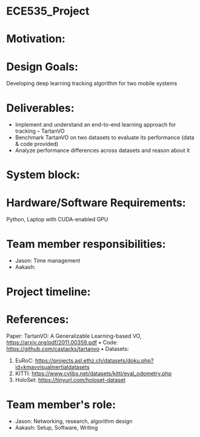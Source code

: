 # ECE535_Project

# Motivation:

# Design Goals:
Developing deep learning tracking algorithm for two mobile systems

# Deliverables:
- Implement and understand an end-to-end learning approach for tracking – TartanVO
- Benchmark TartanVO on two datasets to evaluate its performance (data & code provided)
- Analyze performance differences across datasets and reason about it

# System block:

# Hardware/Software Requirements:
Python, Laptop with CUDA-enabled GPU

# Team member responsibilities:
- Jason: Time management
- Aakash:
# Project timeline:

# References:
Paper: TartanVO: A Generalizable Learning-based VO, https://arxiv.org/pdf/2011.00359.pdf
• Code: https://github.com/castacks/tartanvo
• Datasets:
1. EuRoC: https://projects.asl.ethz.ch/datasets/doku.php?id=kmavvisualinertialdatasets
2. KITTI: https://www.cvlibs.net/datasets/kitti/eval_odometry.php
3. HoloSet: https://tinyurl.com/holoset-dataset

# Team member's role:
- Jason: Networking, research, algorithm design
- Aakash: Setup, Software, Writing
